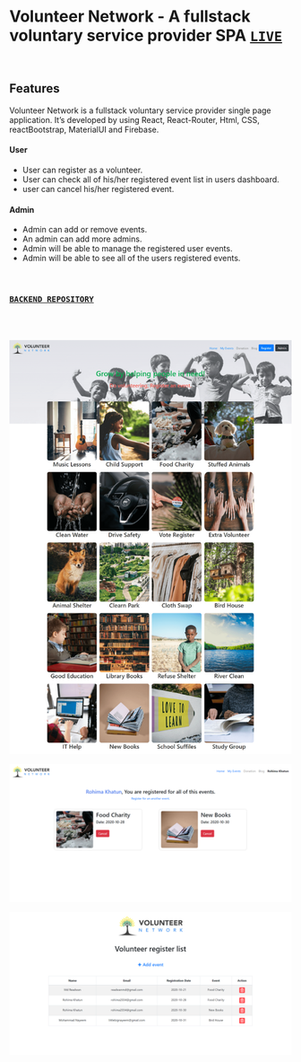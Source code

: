 # Volunteer Network - A fullstack voluntary service provider SPA [`LIVE`](https://volunteer-network-20.web.app/)

<br />

## Features
Volunteer Network is a fullstack voluntary service provider single page application. It’s developed by using React, React-Router, Html, CSS, reactBootstrap, MaterialUI and Firebase.


#### User 
- User can register as a volunteer.
- User can check all of his/her registered event list in users dashboard.
- user can cancel his/her registered event.


#### Admin
- Admin can add or remove events.
- An admin can add more admins.
- Admin will be able to manage the registered user events.
- Admin will be able to see all of the users registered events.

<br />

### [`BACKEND REPOSITORY`](https://github.com/readwanmd/volunteerNetwork-server)

<br /> <br />

![](src/images/ss1.png)

![](src/images/ss2.png)

![](src/images/ss3.png)

